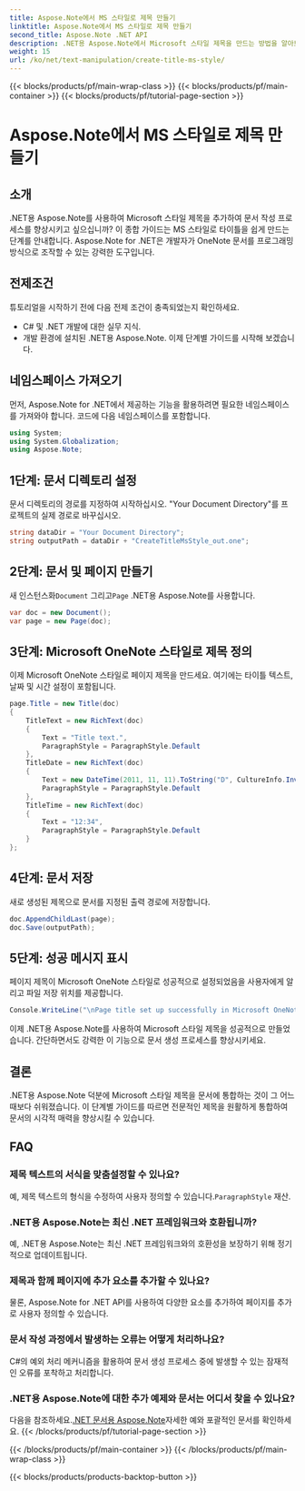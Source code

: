 ```yaml
---
title: Aspose.Note에서 MS 스타일로 제목 만들기
linktitle: Aspose.Note에서 MS 스타일로 제목 만들기
second_title: Aspose.Note .NET API
description: .NET용 Aspose.Note에서 Microsoft 스타일 제목을 만드는 방법을 알아보세요. 따라하기 쉬운 이 튜토리얼을 통해 문서 프레젠테이션의 수준을 높이세요.
weight: 15
url: /ko/net/text-manipulation/create-title-ms-style/
---
```


{{< blocks/products/pf/main-wrap-class >}}
{{< blocks/products/pf/main-container >}}
{{< blocks/products/pf/tutorial-page-section >}}

# Aspose.Note에서 MS 스타일로 제목 만들기

## 소개
.NET용 Aspose.Note를 사용하여 Microsoft 스타일 제목을 추가하여 문서 작성 프로세스를 향상시키고 싶으십니까? 이 종합 가이드는 MS 스타일로 타이틀을 쉽게 만드는 단계를 안내합니다. Aspose.Note for .NET은 개발자가 OneNote 문서를 프로그래밍 방식으로 조작할 수 있는 강력한 도구입니다.
## 전제조건
튜토리얼을 시작하기 전에 다음 전제 조건이 충족되었는지 확인하세요.
- C# 및 .NET 개발에 대한 실무 지식.
- 개발 환경에 설치된 .NET용 Aspose.Note.
이제 단계별 가이드를 시작해 보겠습니다.
## 네임스페이스 가져오기
먼저, Aspose.Note for .NET에서 제공하는 기능을 활용하려면 필요한 네임스페이스를 가져와야 합니다. 코드에 다음 네임스페이스를 포함합니다.
```csharp
using System;
using System.Globalization;
using Aspose.Note;
```
## 1단계: 문서 디렉토리 설정
문서 디렉토리의 경로를 지정하여 시작하십시오. "Your Document Directory"를 프로젝트의 실제 경로로 바꾸십시오.
```csharp
string dataDir = "Your Document Directory";
string outputPath = dataDir + "CreateTitleMsStyle_out.one";
```
## 2단계: 문서 및 페이지 만들기
 새 인스턴스화`Document` 그리고`Page` .NET용 Aspose.Note를 사용합니다.
```csharp
var doc = new Document();
var page = new Page(doc);
```
## 3단계: Microsoft OneNote 스타일로 제목 정의
이제 Microsoft OneNote 스타일로 페이지 제목을 만드세요. 여기에는 타이틀 텍스트, 날짜 및 시간 설정이 포함됩니다.
```csharp
page.Title = new Title(doc)
{
    TitleText = new RichText(doc)
    {
        Text = "Title text.",
        ParagraphStyle = ParagraphStyle.Default
    },
    TitleDate = new RichText(doc)
    {
        Text = new DateTime(2011, 11, 11).ToString("D", CultureInfo.InvariantCulture),
        ParagraphStyle = ParagraphStyle.Default
    },
    TitleTime = new RichText(doc)
    {
        Text = "12:34",
        ParagraphStyle = ParagraphStyle.Default
    }
};
```
## 4단계: 문서 저장
새로 생성된 제목으로 문서를 지정된 출력 경로에 저장합니다.
```csharp
doc.AppendChildLast(page);
doc.Save(outputPath);
```
## 5단계: 성공 메시지 표시
페이지 제목이 Microsoft OneNote 스타일로 성공적으로 설정되었음을 사용자에게 알리고 파일 저장 위치를 제공합니다.
```csharp
Console.WriteLine("\nPage title set up successfully in Microsoft OneNote style.\nFile saved at " + outputPath);
```
이제 .NET용 Aspose.Note를 사용하여 Microsoft 스타일 제목을 성공적으로 만들었습니다. 간단하면서도 강력한 이 기능으로 문서 생성 프로세스를 향상시키세요.
## 결론
.NET용 Aspose.Note 덕분에 Microsoft 스타일 제목을 문서에 통합하는 것이 그 어느 때보다 쉬워졌습니다. 이 단계별 가이드를 따르면 전문적인 제목을 원활하게 통합하여 문서의 시각적 매력을 향상시킬 수 있습니다.
## FAQ
### 제목 텍스트의 서식을 맞춤설정할 수 있나요?
 예, 제목 텍스트의 형식을 수정하여 사용자 정의할 수 있습니다.`ParagraphStyle` 재산.
### .NET용 Aspose.Note는 최신 .NET 프레임워크와 호환됩니까?
예, .NET용 Aspose.Note는 최신 .NET 프레임워크와의 호환성을 보장하기 위해 정기적으로 업데이트됩니다.
### 제목과 함께 페이지에 추가 요소를 추가할 수 있나요?
물론, Aspose.Note for .NET API를 사용하여 다양한 요소를 추가하여 페이지를 추가로 사용자 정의할 수 있습니다.
### 문서 작성 과정에서 발생하는 오류는 어떻게 처리하나요?
C#의 예외 처리 메커니즘을 활용하여 문서 생성 프로세스 중에 발생할 수 있는 잠재적인 오류를 포착하고 처리합니다.
### .NET용 Aspose.Note에 대한 추가 예제와 문서는 어디서 찾을 수 있나요?
 다음을 참조하세요.[.NET 문서용 Aspose.Note](https://reference.aspose.com/note/net/)자세한 예와 포괄적인 문서를 확인하세요.
{{< /blocks/products/pf/tutorial-page-section >}}

{{< /blocks/products/pf/main-container >}}
{{< /blocks/products/pf/main-wrap-class >}}

{{< blocks/products/products-backtop-button >}}
